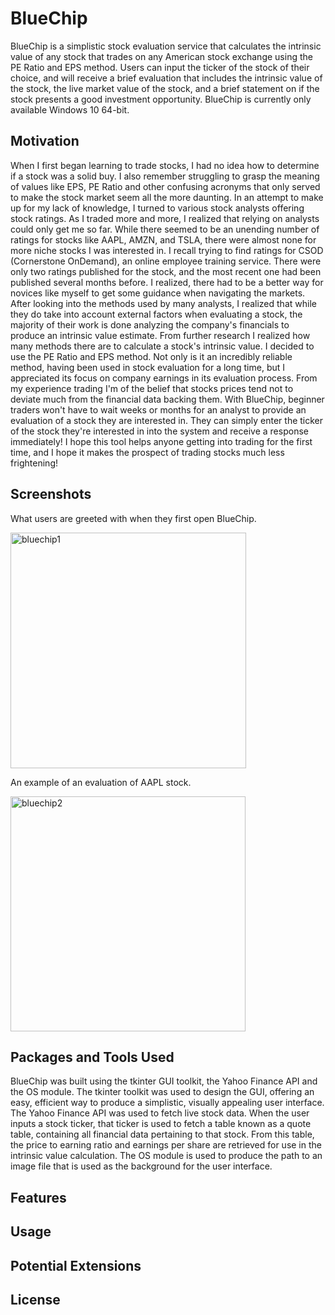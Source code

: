 # BlueChip
BlueChip is a simplistic stock evaluation service that calculates the intrinsic value of any stock that trades on any American stock exchange using the PE Ratio and EPS method. Users can input the ticker of the stock of their choice, and will receive a brief evaluation that includes the intrinsic value of the stock, the live market value of the stock, and a brief statement on if the stock presents a good investment opportunity.
BlueChip is currently only available Windows 10 64-bit. 

## Motivation
When I first began learning to trade stocks, I had no idea how to determine if a stock was a solid buy. I also remember struggling to grasp the meaning of values like EPS, PE Ratio and other confusing acronyms that only served to make the stock market seem all the more daunting. In an attempt to make up for my lack of knowledge, I turned to various stock analysts offering stock ratings. 
As I traded more and more, I realized that relying on analysts could only get me so far. While there seemed to be an unending number of ratings for stocks like AAPL, AMZN, and TSLA, there were almost none for more niche stocks I was interested in. I recall trying to find ratings for CSOD (Cornerstone OnDemand), an online employee training service. There were only two ratings published for the stock, and the most recent one had been published several months before. I realized, there had to be a better way for novices like myself to get some guidance when navigating the markets.
After looking into the methods used by many analysts, I realized that while they do take into account external factors when evaluating a stock, the majority of their work is done analyzing the company's financials to produce an intrinsic value estimate. From further research I realized how many methods there are to calculate a stock's intrinsic value. I decided to use the PE Ratio and EPS method. Not only is it an incredibly reliable method, having been used in stock evaluation for a long time, but I appreciated its focus on company earnings in its evaluation process. From my experience trading I'm of the belief that stocks prices tend not to deviate much from the financial data backing them.
With BlueChip, beginner traders won't have to wait weeks or months for an analyst to provide an evaluation of a stock they are interested in. They can simply enter the ticker of the stock they're interested in into the system and receive a response immediately! I hope this tool helps anyone getting into trading for the first time, and I hope it makes the prospect of trading stocks much less frightening! 

## Screenshots
What users are greeted with when they first open BlueChip.

<img width="377" alt="bluechip1" src="https://user-images.githubusercontent.com/55059833/103178415-a489a600-4850-11eb-85fa-505aec071efa.PNG">

An example of an evaluation of AAPL stock.

<img width="376" alt="bluechip2" src="https://user-images.githubusercontent.com/55059833/103178435-c2570b00-4850-11eb-8b97-e7ca7cb56132.PNG">

## Packages and Tools Used
BlueChip was built using the tkinter GUI toolkit, the Yahoo Finance API and the OS module. The tkinter toolkit was used to design the GUI, offering an easy, efficient way to produce a simplistic, visually appealing user interface. The Yahoo Finance API was used to fetch live stock data. When the user inputs a stock ticker, that ticker is used to fetch a table known as a quote table, containing all financial data pertaining to that stock. From this table, the price to earning ratio and earnings per share are retrieved for use in the intrinsic value calculation. The OS module is used to produce the path to an image file that is used as the background for the user interface. 

## Features

## Usage

## Potential Extensions

## License
